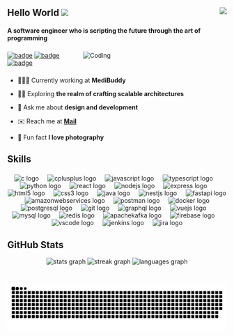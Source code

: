 <h2 align="left">Hello World 
  <img src="https://github.com/TheDudeThatCode/TheDudeThatCode/blob/master/Assets/Hi.gif" width="29px">
  <img align="right" src="https://visitor-badge.laobi.icu/badge?page_id=AmanJee-BITS.AmanJee-BITS&left_color=mediumseagreen&right_color=darkcyan&left_text=Profile%20views"  />
</h2>
<h4 align="left">A software engineer who is scripting the future through the art of programming 
</h4>

###

<img align="right" alt="Coding" width="330" src="https://cdn.dribbble.com/users/1162077/screenshots/3848914/programmer.gif">

###

<div>
  
  [![badge](https://img.shields.io/endpoint?url=https://gist.githubusercontent.com/rudrabarad/4899e2df2a3f1a5d388f6436db0059b3/raw/rb-linkedin.json)](https://www.linkedin.com/in/aman-jee/)
  [![badge](https://img.shields.io/endpoint?url=https://gist.githubusercontent.com/rudrabarad/0f7d9a39bbee15a32d1182669b359dd1/raw/rb-instagram.json)](https://www.instagram.com/jee._.aman/)
  [![badge](https://img.shields.io/endpoint?url=https://gist.githubusercontent.com/rudrabarad/0271c6b52cf9112891991d0c06e6999a/raw/rb-github.json)](https://github.com/AmanJee-BITS)

</div>

###

  - 👨🏻‍💻 Currently working at **MediBuddy**
  
  - ✍🏼 Exploring **the realm of crafting scalable architectures**
  
  - 💬 Ask me about **design and development**
  
  - ✉️ Reach me at **[Mail](mailto:amangs896@gmail.com)**
  
  - 📸 Fun fact **I love photography**

## Skills

###

<div align="center">
  <img src="https://cdn.jsdelivr.net/gh/devicons/devicon/icons/c/c-original.svg" height="42" alt="c logo"  />
  <img width="12" />
  <img src="https://cdn.jsdelivr.net/gh/devicons/devicon/icons/cplusplus/cplusplus-original.svg" height="42" alt="cplusplus logo"  />
  <img width="12" />
  <img src="https://skillicons.dev/icons?i=js" height="42" alt="javascript logo"  />
  <img width="12" />
  <img src="https://skillicons.dev/icons?i=ts" height="42" alt="typescript logo"  />
  <img width="12" />
  <img src="https://cdn.jsdelivr.net/gh/devicons/devicon/icons/python/python-original.svg" height="42" alt="python logo"  />
  <img width="12" />
  <img src="https://cdn.jsdelivr.net/gh/devicons/devicon/icons/react/react-original.svg" height="42" alt="react logo"  />
  <img width="12" />
  <img src="https://skillicons.dev/icons?i=nodejs" height="42" alt="nodejs logo"  />
  <img width="12" />
  <img src="https://skillicons.dev/icons?i=express" height="42" alt="express logo"  />
  <img width="12" />
  <img src="https://cdn.jsdelivr.net/gh/devicons/devicon/icons/html5/html5-original.svg" height="42" alt="html5 logo"  />
  <img width="12" />
  <img src="https://cdn.jsdelivr.net/gh/devicons/devicon/icons/css3/css3-original.svg" height="42" alt="css3 logo"  />
  <img width="12" />
  <img src="https://cdn.jsdelivr.net/gh/devicons/devicon/icons/java/java-original.svg" height="42" alt="java logo"  />
  <img width="12" />
  <img src="https://cdn.jsdelivr.net/gh/devicons/devicon/icons/nestjs/nestjs-plain.svg" height="42" alt="nestjs logo"  />
  <img width="12" />
  <img src="https://cdn.jsdelivr.net/gh/devicons/devicon/icons/fastapi/fastapi-original.svg" height="42" alt="fastapi logo"  />
  <img width="12" />
  <img src="https://skillicons.dev/icons?i=aws" height="42" alt="amazonwebservices logo"  />
  <img width="12" />
  <img src="https://cdn.simpleicons.org/postman/FF6C37" height="42" alt="postman logo"  />
  <img width="12" />
  <img src="https://cdn.simpleicons.org/docker/2496ED" height="42" alt="docker logo"  />
  <img width="12" />
  <img src="https://skillicons.dev/icons?i=postgres" height="42" alt="postgresql logo"  />
  <img width="12" />
  <img src="https://cdn.jsdelivr.net/gh/devicons/devicon/icons/git/git-original.svg" height="42" alt="git logo"  />
  <img width="12" />
  <img src="https://cdn.jsdelivr.net/gh/devicons/devicon/icons/graphql/graphql-plain.svg" height="42" alt="graphql logo"  />
  <img width="12" />
  <img src="https://cdn.jsdelivr.net/gh/devicons/devicon/icons/vuejs/vuejs-original.svg" height="42" alt="vuejs logo"  />
  <img width="12" />
  <img src="https://skillicons.dev/icons?i=mysql" height="42" alt="mysql logo"  />
  <img width="12" />
  <img src="https://cdn.jsdelivr.net/gh/devicons/devicon/icons/redis/redis-original.svg" height="42" alt="redis logo"  />
  <img width="12" />
  <img src="https://skillicons.dev/icons?i=kafka" height="42" alt="apachekafka logo"  />
  <img width="12" />
  <img src="https://cdn.jsdelivr.net/gh/devicons/devicon/icons/firebase/firebase-plain.svg" height="42" alt="firebase logo"  />
  <img width="12" />
  <img src="https://cdn.jsdelivr.net/gh/devicons/devicon/icons/vscode/vscode-original.svg" height="42" alt="vscode logo"  />
  <img width="12" />
  <img src="https://skillicons.dev/icons?i=jenkins" height="42" alt="jenkins logo"  />
  <img width="12" />
  <img src="https://cdn.jsdelivr.net/gh/devicons/devicon/icons/jira/jira-original.svg" height="42" alt="jira logo"  />
</div>

###

## GitHub Stats

<div align="center">
  <img src="https://github-readme-stats.vercel.app/api?username=AmanJee-BITS&hide_title=true&hide_rank=false&show_icons=true&include_all_commits=true&count_private=true&disable_animations=false&theme=rose_pine&locale=en&hide_border=false" height="150" alt="stats graph"  />
  <img src="https://streak-stats.demolab.com?user=AmanJee-BITS&locale=en&mode=daily&theme=rose_pine&hide_border=true&border_radius=5" height="150" alt="streak graph"  />
  <img src="https://github-readme-stats.vercel.app/api/top-langs?username=AmanJee-BITS&locale=en&hide_title=false&layout=compact&card_width=320&langs_count=5&theme=rose_pine&hide_border=true" height="150" alt="languages graph"  />
</div>

###

<br clear="both">

<img src="https://raw.githubusercontent.com/AmanJee-BITS/AmanJee-BITS/output/snake.svg" alt="Snake animation" />

###
